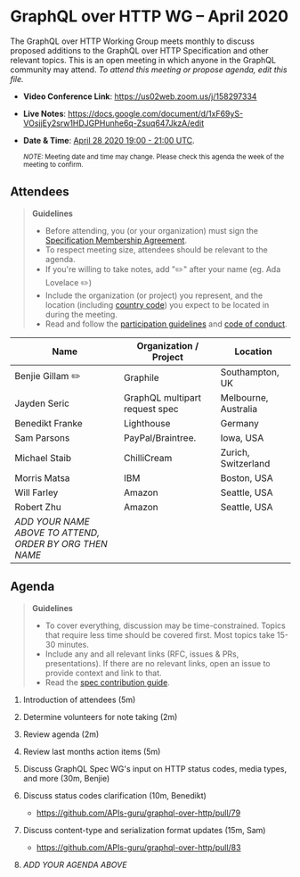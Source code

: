 # GraphQL over HTTP WG – April 2020

The GraphQL over HTTP Working Group meets monthly to discuss proposed additions
to the GraphQL over HTTP Specification and other relevant topics.
This is an open meeting in which anyone in the GraphQL community may attend.
*To attend this meeting or propose agenda, edit this file.*

- **Video Conference Link**: https://us02web.zoom.us/j/158297334
- **Live Notes**: https://docs.google.com/document/d/1xF69yS-VOsjjEy2srw1HDJGPHunhe6q-Zsuq647JkzA/edit
- **Date & Time**: [April 28 2020 19:00 - 21:00 UTC](https://www.timeanddate.com/worldclock/meetingdetails.html?year=2020&month=04&day=28&hour=19&min=0&sec=0&p1=224&p2=179&p3=136&p4=37&p5=239&p6=101&p7=152).

  <small>*NOTE:* Meeting date and time may change. Please check this agenda the week of the meeting to confirm.</small>

## Attendees

> **Guidelines**
> - Before attending, you (or your organization) must sign the [Specification Membership Agreement](https://github.com/graphql/foundation).
> - To respect meeting size, attendees should be relevant to the agenda.
> - If you're willing to take notes, add "✏️" after your name (eg. Ada Lovelace ✏️)
> - Include the organization (or project) you represent, and the location (including [country code](https://en.wikipedia.org/wiki/List_of_ISO_3166_country_codes#Current_ISO_3166_country_codes)) you expect to be located in during the meeting.
> - Read and follow the [participation guidelines](https://github.com/graphql/graphql-wg#participation-guidelines) and [code of conduct](https://github.com/graphql/foundation/blob/master/CODE-OF-CONDUCT.md).

| Name                     | Organization / Project         | Location
| ------------------------ | ------------------------------ | ---------
| Benjie Gillam ✏️          | Graphile                       | Southampton, UK
| Jayden Seric             | GraphQL multipart request spec | Melbourne, Australia
| Benedikt Franke          | Lighthouse                     | Germany
| Sam Parsons              | PayPal/Braintree.              | Iowa, USA
| Michael Staib            | ChilliCream                    | Zurich, Switzerland
| Morris Matsa             | IBM                            | Boston, USA
| Will Farley              | Amazon                         | Seattle, USA
| Robert Zhu               | Amazon                         | Seattle, USA
| *ADD YOUR NAME ABOVE TO ATTEND, ORDER BY ORG THEN NAME*

## Agenda

> **Guidelines**
> - To cover everything, discussion may be time-constrained. Topics that require less time should be covered first. Most topics take 15-30 minutes.
> - Include any and all relevant links (RFC, issues & PRs, presentations). If there are no relevant links, open an issue to provide context and link to that.
> - Read the [spec contribution guide](https://github.com/graphql/graphql-spec/blob/master/CONTRIBUTING.md).

<!--

Example agenda item:

1. Discuss moving the subscriptions proposal to stage 2 (30m, Lee)
   - [Subscriptions RFC](link.to/the-relevant/pr-or-issue-or-doc)
   - [GraphQL.js PR](github.link/to/the/project/pr)
   - [Another Relevant Link](youre.getting/the-idea.now)

-->

1. Introduction of attendees (5m)
1. Determine volunteers for note taking (2m)
1. Review agenda (2m)
1. Review last months action items (5m)
1. Discuss GraphQL Spec WG's input on HTTP status codes, media types, and more (30m, Benjie)
1. Discuss status codes clarification (10m, Benedikt)
    - https://github.com/APIs-guru/graphql-over-http/pull/79
1. Discuss content-type and serialization format updates (15m, Sam)
    - https://github.com/APIs-guru/graphql-over-http/pull/83

1. *ADD YOUR AGENDA ABOVE*

